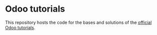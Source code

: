 # Odoo tutorials

This repository hosts the code for the bases and solutions of the
[official Odoo tutorials](https://www.odoo.com/documentation/17.0/developer/howtos.html).

